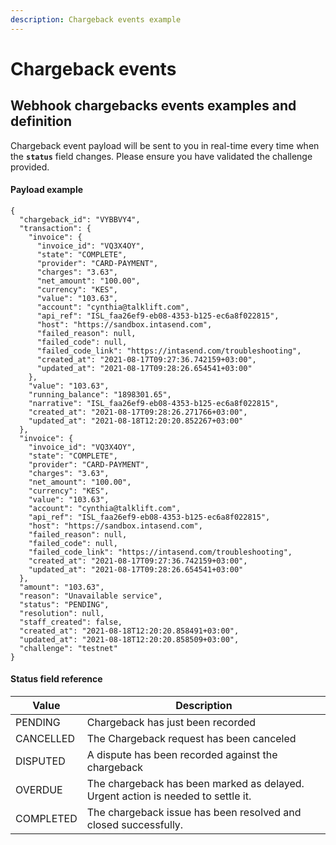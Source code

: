 ```yaml
---
description: Chargeback events example
---
```


# Chargeback events

## Webhook chargebacks events examples and definition

Chargeback event payload will be sent to you in real-time every time when the **`status`** field changes. Please ensure you have validated the challenge provided.

#### Payload example

```
{
  "chargeback_id": "VYBBVY4",
  "transaction": {
    "invoice": {
      "invoice_id": "VQ3X4OY",
      "state": "COMPLETE",
      "provider": "CARD-PAYMENT",
      "charges": "3.63",
      "net_amount": "100.00",
      "currency": "KES",
      "value": "103.63",
      "account": "cynthia@talklift.com",
      "api_ref": "ISL_faa26ef9-eb08-4353-b125-ec6a8f022815",
      "host": "https://sandbox.intasend.com",
      "failed_reason": null,
      "failed_code": null,
      "failed_code_link": "https://intasend.com/troubleshooting",
      "created_at": "2021-08-17T09:27:36.742159+03:00",
      "updated_at": "2021-08-17T09:28:26.654541+03:00"
    },
    "value": "103.63",
    "running_balance": "1898301.65",
    "narrative": "ISL_faa26ef9-eb08-4353-b125-ec6a8f022815",
    "created_at": "2021-08-17T09:28:26.271766+03:00",
    "updated_at": "2021-08-18T12:20:20.852267+03:00"
  },
  "invoice": {
    "invoice_id": "VQ3X4OY",
    "state": "COMPLETE",
    "provider": "CARD-PAYMENT",
    "charges": "3.63",
    "net_amount": "100.00",
    "currency": "KES",
    "value": "103.63",
    "account": "cynthia@talklift.com",
    "api_ref": "ISL_faa26ef9-eb08-4353-b125-ec6a8f022815",
    "host": "https://sandbox.intasend.com",
    "failed_reason": null,
    "failed_code": null,
    "failed_code_link": "https://intasend.com/troubleshooting",
    "created_at": "2021-08-17T09:27:36.742159+03:00",
    "updated_at": "2021-08-17T09:28:26.654541+03:00"
  },
  "amount": "103.63",
  "reason": "Unavailable service",
  "status": "PENDING",
  "resolution": null,
  "staff_created": false,
  "created_at": "2021-08-18T12:20:20.858491+03:00",
  "updated_at": "2021-08-18T12:20:20.858509+03:00",
  "challenge": "testnet"
}
```

#### Status field reference

| Value     | Description                                                                      |
| --------- | -------------------------------------------------------------------------------- |
| PENDING   | Chargeback has just been recorded                                                |
| CANCELLED | The Chargeback request has been canceled                                         |
| DISPUTED  | A dispute has been recorded against the chargeback                               |
| OVERDUE   | The chargeback has been marked as delayed. Urgent action is needed to settle it. |
| COMPLETED | The chargeback issue has been resolved and closed successfully.                  |
